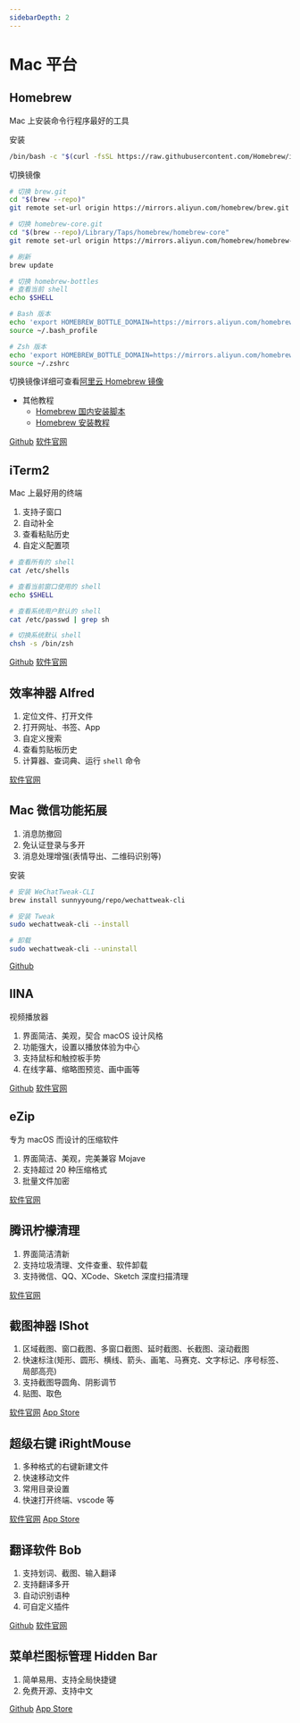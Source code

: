 ```yaml
---
sidebarDepth: 2
---
```


# Mac 平台

## Homebrew

Mac 上安装命令行程序最好的工具

安装

```sh
/bin/bash -c "$(curl -fsSL https://raw.githubusercontent.com/Homebrew/install/master/install.sh)"
```

切换镜像

```sh
# 切换 brew.git
cd "$(brew --repo)"
git remote set-url origin https://mirrors.aliyun.com/homebrew/brew.git

# 切换 homebrew-core.git
cd "$(brew --repo)/Library/Taps/homebrew/homebrew-core"
git remote set-url origin https://mirrors.aliyun.com/homebrew/homebrew-core.git

# 刷新
brew update

# 切换 homebrew-bottles
# 查看当前 shell
echo $SHELL

# Bash 版本
echo 'export HOMEBREW_BOTTLE_DOMAIN=https://mirrors.aliyun.com/homebrew/homebrew-bottles' >> ~/.bash_profile
source ~/.bash_profile

# Zsh 版本
echo 'export HOMEBREW_BOTTLE_DOMAIN=https://mirrors.aliyun.com/homebrew/homebrew-bottles' >> ~/.zshrc
source ~/.zshrc
```

切换镜像详细可查看[阿里云 Homebrew 镜像](https://developer.aliyun.com/mirror/homebrew?spm=a2c6h.13651102.0.0.e40a1b11ZkPX9D)

- 其他教程
  - [Homebrew 国内安装脚本](https://gitee.com/cunkai/HomebrewCN)
  - [Homebrew 安装教程](https://github.com/ineo6/homebrew-install)

[Github](https://github.com/Homebrew)
[软件官网](https://brew.sh/index_zh-cn)

## iTerm2

Mac 上最好用的终端

1. 支持子窗口
2. 自动补全
3. 查看粘贴历史
4. 自定义配置项

```sh
# 查看所有的 shell
cat /etc/shells

# 查看当前窗口使用的 shell
echo $SHELL

# 查看系统用户默认的 shell
cat /etc/passwd | grep sh

# 切换系统默认 shell
chsh -s /bin/zsh
```

[Github](https://github.com/gnachman/iTerm2)
[软件官网](https://www.iterm2.com)

## 效率神器 Alfred

1. 定位文件、打开文件
2. 打开网址、书签、App
3. 自定义搜索
4. 查看剪贴板历史
5. 计算器、查词典、运行 `shell` 命令

[软件官网](https://www.alfredapp.com)

## Mac 微信功能拓展

1. 消息防撤回
2. 免认证登录与多开
3. 消息处理增强(表情导出、二维码识别等)

安装

```sh
# 安装 WeChatTweak-CLI
brew install sunnyyoung/repo/wechattweak-cli

# 安装 Tweak
sudo wechattweak-cli --install

# 卸载
sudo wechattweak-cli --uninstall
```

[Github](https://github.com/Sunnyyoung/WeChatTweak-macOS)

## IINA

视频播放器

1. 界面简洁、美观，契合 macOS 设计风格
2. 功能强大，设置以播放体验为中心
3. 支持鼠标和触控板手势
4. 在线字幕、缩略图预览、画中画等

[Github](https://github.com/iina/iina)
[软件官网](https://iina.io/)

## eZip

专为 macOS 而设计的压缩软件

1. 界面简洁、美观，完美兼容 Mojave
2. 支持超过 20 种压缩格式
3. 批量文件加密

[软件官网](https://ezip.awehunt.com)

## 腾讯柠檬清理

1. 界面简洁清新
2. 支持垃圾清理、文件查重、软件卸载
3. 支持微信、QQ、XCode、Sketch 深度扫描清理

[软件官网](https://lemon.qq.com)

## 截图神器 IShot

1. 区域截图、窗口截图、多窗口截图、延时截图、长截图、滚动截图
2. 快速标注(矩形、圆形、横线、箭头、画笔、马赛克、文字标记、序号标签、局部高亮)
3. 支持截图导圆角、阴影调节
4. 贴图、取色

[软件官网](https://www.better365.cn/ishot.html)
[App Store](https://apps.apple.com/cn/app/ishot-%E6%88%AA%E5%9B%BE-%E5%BD%95%E5%B1%8F-2020%E5%85%A8%E6%96%B0%E9%AB%98%E5%BA%A6/id1485844094)

## 超级右键 iRightMouse

1. 多种格式的右键新建文件
2. 快速移动文件
3. 常用目录设置
4. 快速打开终端、vscode 等

[软件官网](https://www.better365.cn/irightmouse.html)
[App Store](https://apps.apple.com/cn/app/irightmouse-%E8%B6%85%E7%BA%A7%E5%8F%B3%E9%94%AE/id1497428978)

## 翻译软件 Bob

1. 支持划词、截图、输入翻译
2. 支持翻译多开
3. 自动识别语种
4. 可自定义插件

[Github](https://github.com/ripperhe/Bob)
[软件官网](https://ripperhe.gitee.io/bob)

## 菜单栏图标管理 Hidden Bar

1. 简单易用、支持全局快捷键
2. 免费开源、支持中文

[Github](https://github.com/dwarvesf/hidden)
[App Store](https://apps.apple.com/cn/app/hidden-bar/id1452453066)
